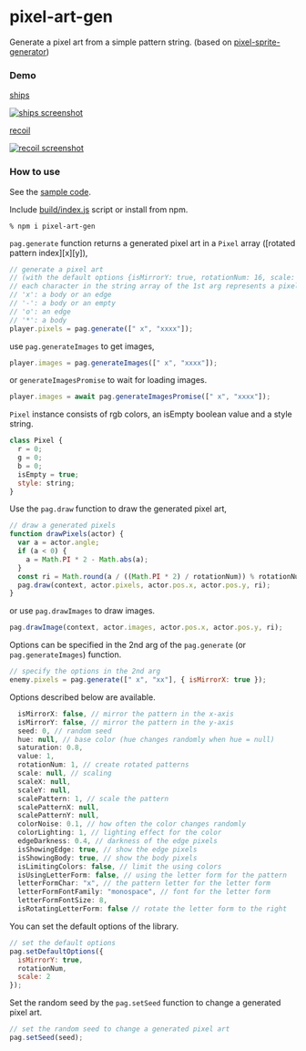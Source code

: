 # pixel-art-gen

Generate a pixel art from a simple pattern string.
(based on [pixel-sprite-generator](https://github.com/zfedoran/pixel-sprite-generator))

### Demo

[ships](https://abagames.github.io/pixel-art-gen/index.html?ships)

[![ships screenshot](https://abagames.github.io/pixel-art-gen/ships.gif)](https://abagames.github.io/pixel-art-gen/index.html?ships)

[recoil](https://abagames.github.io/pixel-art-gen/index.html?recoil)

[![recoil screenshot](https://abagames.github.io/pixel-art-gen/recoil.gif)](https://abagames.github.io/pixel-art-gen/index.html?recoil)

### How to use

See the [sample code](https://github.com/abagames/pixel-art-gen/blob/master/src/samples/recoil.ts).

Include [build/index.js](https://github.com/abagames/pixel-art-gen/blob/master/build/index.js) script or install from npm.

```
% npm i pixel-art-gen
```

`pag.generate` function returns a generated pixel art in a `Pixel` array ([rotated pattern index][x][y]),

```js
// generate a pixel art
// (with the default options {isMirrorY: true, rotationNum: 16, scale: 2})
// each character in the string array of the 1st arg represents a pixel type
// 'x': a body or an edge
// '-': a body or an empty
// 'o': an edge
// '*': a body
player.pixels = pag.generate([" x", "xxxx"]);
```

use `pag.generateImages` to get images,

```js
player.images = pag.generateImages([" x", "xxxx"]);
```

or `generateImagesPromise` to wait for loading images.

```js
player.images = await pag.generateImagesPromise([" x", "xxxx"]);
```

`Pixel` instance consists of rgb colors, an isEmpty boolean value and a style string.

```js
class Pixel {
  r = 0;
  g = 0;
  b = 0;
  isEmpty = true;
  style: string;
}
```

Use the `pag.draw` function to draw the generated pixel art,

```js
// draw a generated pixels
function drawPixels(actor) {
  var a = actor.angle;
  if (a < 0) {
    a = Math.PI * 2 - Math.abs(a);
  }
  const ri = Math.round(a / ((Math.PI * 2) / rotationNum)) % rotationNum;
  pag.draw(context, actor.pixels, actor.pos.x, actor.pos.y, ri);
}
```

or use `pag.drawImages` to draw images.

```js
pag.drawImage(context, actor.images, actor.pos.x, actor.pos.y, ri);
```

Options can be specified in the 2nd arg of the `pag.generate` (or `pag.generateImages`) function.

```js
// specify the options in the 2nd arg
enemy.pixels = pag.generate([" x", "xx"], { isMirrorX: true });
```

Options described below are available.

```js
  isMirrorX: false, // mirror the pattern in the x-axis
  isMirrorY: false, // mirror the pattern in the y-axis
  seed: 0, // random seed
  hue: null, // base color (hue changes randomly when hue = null)
  saturation: 0.8,
  value: 1,
  rotationNum: 1, // create rotated patterns
  scale: null, // scaling
  scaleX: null,
  scaleY: null,
  scalePattern: 1, // scale the pattern
  scalePatternX: null,
  scalePatternY: null,
  colorNoise: 0.1, // how often the color changes randomly
  colorLighting: 1, // lighting effect for the color
  edgeDarkness: 0.4, // darkness of the edge pixels
  isShowingEdge: true, // show the edge pixels
  isShowingBody: true, // show the body pixels
  isLimitingColors: false, // limit the using colors
  isUsingLetterForm: false, // using the letter form for the pattern
  letterFormChar: "x", // the pattern letter for the letter form
  letterFormFontFamily: "monospace", // font for the letter form
  letterFormFontSize: 8,
  isRotatingLetterForm: false // rotate the letter form to the right
```

You can set the default options of the library.

```js
// set the default options
pag.setDefaultOptions({
  isMirrorY: true,
  rotationNum,
  scale: 2
});
```

Set the random seed by the `pag.setSeed` function to change a generated pixel art.

```js
// set the random seed to change a generated pixel art
pag.setSeed(seed);
```
